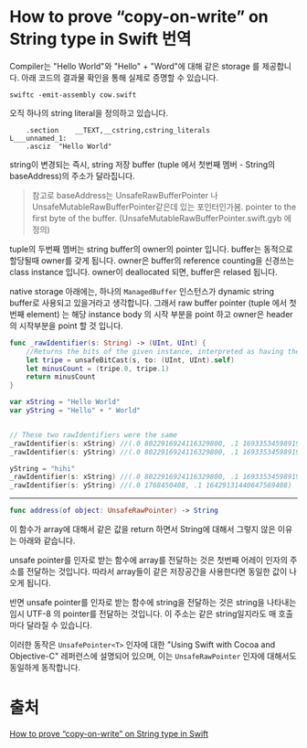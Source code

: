 # How to prove “copy-on-write” on String type in Swift 번역

Compiler는 "Hello World"와 "Hello" + "Word"에 대해 같은 storage 를 제공합니다. 아래 코드의 결과물 확인을 통해 실제로 증명할 수 있습니다.

```
swiftc -emit-assembly cow.swift
```

오직 하나의 string literal을 정의하고 있습니다.

```
    .section    __TEXT,__cstring,cstring_literals
L___unnamed_1:
    .asciz  "Hello World"
```

string이 변경되는 즉시, string 저장 buffer (tuple 에서 첫번째 멤버 - String의 baseAddress)의 주소가 달라집니다.

> 참고로 baseAddress는 UnsafeRawBufferPointer 나 UnsafeMutableRawBufferPointer같은데 있는 포인터인가봄. pointer to the first byte of the buffer. (UnsafeMutableRawBufferPointer.swift.gyb 에 정의)

tuple의 두번째 멤버는 string buffer의 owner의 pointer 입니다. buffer는 동적으로 할당될때 owner를 갖게 됩니다. owner은 buffer의 reference counting을 신경쓰는 class instance 입니다. owner이 deallocated 되면, buffer은 relased 됩니다.

native storage 아래에는, 하나의 `ManagedBuffer` 인스턴스가 dynamic string buffer로 사용되고 있을거라고 생각합니다. 그래서 raw buffer pointer (tuple 에서 첫번째 element) 는 해당 instance body 의 시작 부분을 point 하고 owner은 header의 시작부분을 point 할 것 입니다.

```swift
func _rawIdentifier(s: String) -> (UInt, UInt) {
    //Returns the bits of the given instance, interpreted as having the specified type.
    let tripe = unsafeBitCast(s, to: (UInt, UInt).self)
    let minusCount = (tripe.0, tripe.1)
    return minusCount
}

var xString = "Hello World"
var yString = "Hello" + " World"


// These two rawIdentifiers were the same
_rawIdentifier(s: xString) //(.0 8022916924116329800, .1 16933534598919646322)
_rawIdentifier(s: yString) //(.0 8022916924116329800, .1 16933534598919646322)

yString = "hihi"
_rawIdentifier(s: xString) //(.0 8022916924116329800, .1 16933534598919646322)
_rawIdentifier(s: yString) //(.0 1768450408, .1 16429131440647569408)
```

----



```swift
func address(of object: UnsafeRawPointer) -> String
```

이 함수가 array에 대해서 같은 값을 return 하면서 String에 대해서 그렇지 않은 이유는 아래와 같습니다.

unsafe pointer를 인자로 받는 함수에 array를 전달하는 것은 첫번째 어레이 인자의 주소를 전달하는 것입니다. 따라서 array들이 같은 저장공간을 사용한다면 동일한 값이 나오게 됩니다.

반면 unsafe pointer를 인자로 받는 함수에 string을 전달하는 것은 string을 나타내는 임시 UTF-8 의 pointer를 전달하는 것입니다. 이 주소는 같은 string일지라도 매 호출마다 달라질 수 있습니다.

이러한 동작은 `UnsafePointer<T>` 인자에 대한 "Using Swift with Cocoa and Objective-C" 레퍼런스에 설명되어 있으며, 이는 `UnsafeRawPointer` 인자에 대해서도 동일하게 동작합니다.



# 출처

[How to prove “copy-on-write” on String type in Swift](https://stackoverflow.com/questions/46747363/how-to-prove-copy-on-write-on-string-type-in-swift)

